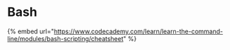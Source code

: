 # Bash

{% embed url="https://www.codecademy.com/learn/learn-the-command-line/modules/bash-scripting/cheatsheet" %}

